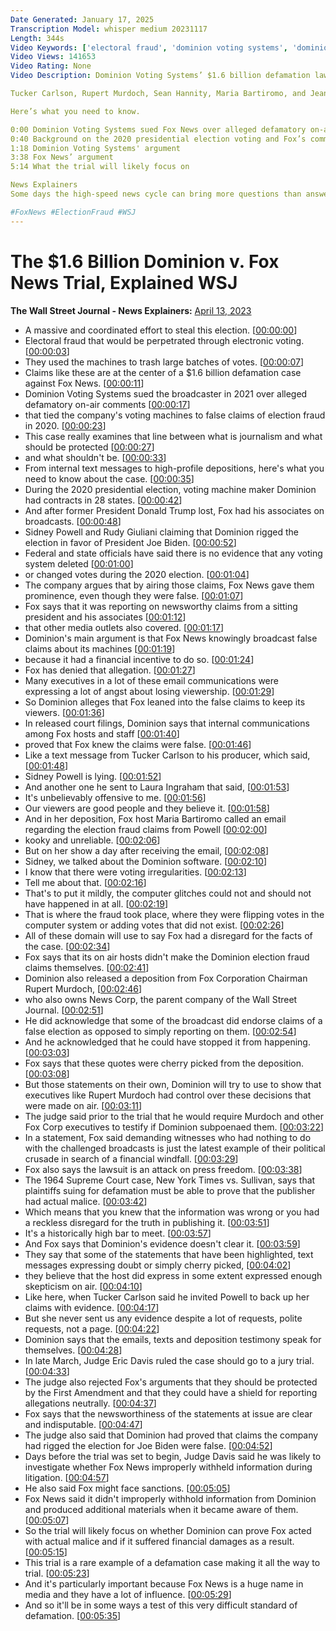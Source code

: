 ```yaml
---
Date Generated: January 17, 2025
Transcription Model: whisper medium 20231117
Length: 344s
Video Keywords: ['electoral fraud', 'dominion voting systems', 'dominion voting vs fox', 'fox news', 'fox news trial', 'rudy giuliani', 'president joe biden', 'defamation lawsuit', 'fraud claims', 'fox news lawsuit', 'fox news dominion', 'tucker carlson', 'lauren ingraham', 'reach settlement', 'dominion v. fox news', 'rupert murdoch', 'news corp', 'dominion fox news reach settlement', 'dominion fox', 'dominion v. fox $1.6 billion defamation suit', 'wsj', 'dominion lawsuit', 'dominion fox trial live', 'dominion fox news settle', 'usnews']
Video Views: 141653
Video Rating: None
Video Description: Dominion Voting Systems’ $1.6 billion defamation lawsuit against Fox News involving false election-fraud claims is headed to a jury trial on Monday, April 17.

Tucker Carlson, Rupert Murdoch, Sean Hannity, Maria Bartiromo, and Jeanine Pirro could testify. Can Dominion Voting Systems prove Fox News acted with “actual malice” and suffered financial damages as a result?

Here’s what you need to know.

0:00 Dominion Voting Systems sued Fox News over alleged defamatory on-air comments
0:40 Background on the 2020 presidential election voting and Fox’s comments
1:18 Dominion Voting Systems' argument
3:38 Fox News’ argument
5:14 What the trial will likely focus on

News Explainers
Some days the high-speed news cycle can bring more questions than answers. WSJ’s news explainers break down the day's biggest stories into bite-size pieces to help you make sense of the news.

#FoxNews #ElectionFraud #WSJ
---
```


# The $1.6 Billion Dominion v. Fox News Trial, Explained  WSJ
**The Wall Street Journal - News Explainers:** [April 13, 2023](https://www.youtube.com/watch?v=65EBAzYIGRQ)
*  A massive and coordinated effort to steal this election. [[00:00:00](https://www.youtube.com/watch?v=65EBAzYIGRQ&t=0.0s)]
*  Electoral fraud that would be perpetrated through electronic voting. [[00:00:03](https://www.youtube.com/watch?v=65EBAzYIGRQ&t=3.44s)]
*  They used the machines to trash large batches of votes. [[00:00:07](https://www.youtube.com/watch?v=65EBAzYIGRQ&t=7.640000000000001s)]
*  Claims like these are at the center of a $1.6 billion defamation case against Fox News. [[00:00:11](https://www.youtube.com/watch?v=65EBAzYIGRQ&t=11.44s)]
*  Dominion Voting Systems sued the broadcaster in 2021 over alleged defamatory on-air comments [[00:00:17](https://www.youtube.com/watch?v=65EBAzYIGRQ&t=17.240000000000002s)]
*  that tied the company's voting machines to false claims of election fraud in 2020. [[00:00:23](https://www.youtube.com/watch?v=65EBAzYIGRQ&t=23.52s)]
*  This case really examines that line between what is journalism and what should be protected [[00:00:27](https://www.youtube.com/watch?v=65EBAzYIGRQ&t=27.96s)]
*  and what shouldn't be. [[00:00:33](https://www.youtube.com/watch?v=65EBAzYIGRQ&t=33.6s)]
*  From internal text messages to high-profile depositions, here's what you need to know about the case. [[00:00:35](https://www.youtube.com/watch?v=65EBAzYIGRQ&t=35.160000000000004s)]
*  During the 2020 presidential election, voting machine maker Dominion had contracts in 28 states. [[00:00:42](https://www.youtube.com/watch?v=65EBAzYIGRQ&t=42.32s)]
*  And after former President Donald Trump lost, Fox had his associates on broadcasts. [[00:00:48](https://www.youtube.com/watch?v=65EBAzYIGRQ&t=48.24s)]
*  Sidney Powell and Rudy Giuliani claiming that Dominion rigged the election in favor of President Joe Biden. [[00:00:52](https://www.youtube.com/watch?v=65EBAzYIGRQ&t=52.96s)]
*  Federal and state officials have said there is no evidence that any voting system deleted [[00:01:00](https://www.youtube.com/watch?v=65EBAzYIGRQ&t=60.08s)]
*  or changed votes during the 2020 election. [[00:01:04](https://www.youtube.com/watch?v=65EBAzYIGRQ&t=64.44s)]
*  The company argues that by airing those claims, Fox News gave them prominence, even though they were false. [[00:01:07](https://www.youtube.com/watch?v=65EBAzYIGRQ&t=67.0s)]
*  Fox says that it was reporting on newsworthy claims from a sitting president and his associates [[00:01:12](https://www.youtube.com/watch?v=65EBAzYIGRQ&t=72.68s)]
*  that other media outlets also covered. [[00:01:17](https://www.youtube.com/watch?v=65EBAzYIGRQ&t=77.28s)]
*  Dominion's main argument is that Fox News knowingly broadcast false claims about its machines [[00:01:19](https://www.youtube.com/watch?v=65EBAzYIGRQ&t=79.44000000000001s)]
*  because it had a financial incentive to do so. [[00:01:24](https://www.youtube.com/watch?v=65EBAzYIGRQ&t=84.60000000000001s)]
*  Fox has denied that allegation. [[00:01:27](https://www.youtube.com/watch?v=65EBAzYIGRQ&t=87.04s)]
*  Many executives in a lot of these email communications were expressing a lot of angst about losing viewership. [[00:01:29](https://www.youtube.com/watch?v=65EBAzYIGRQ&t=89.24000000000001s)]
*  So Dominion alleges that Fox leaned into the false claims to keep its viewers. [[00:01:36](https://www.youtube.com/watch?v=65EBAzYIGRQ&t=96.28s)]
*  In released court filings, Dominion says that internal communications among Fox hosts and staff [[00:01:40](https://www.youtube.com/watch?v=65EBAzYIGRQ&t=100.56s)]
*  proved that Fox knew the claims were false. [[00:01:46](https://www.youtube.com/watch?v=65EBAzYIGRQ&t=106.24000000000001s)]
*  Like a text message from Tucker Carlson to his producer, which said, [[00:01:48](https://www.youtube.com/watch?v=65EBAzYIGRQ&t=108.96s)]
*  Sidney Powell is lying. [[00:01:52](https://www.youtube.com/watch?v=65EBAzYIGRQ&t=112.28s)]
*  And another one he sent to Laura Ingraham that said, [[00:01:53](https://www.youtube.com/watch?v=65EBAzYIGRQ&t=113.83999999999999s)]
*  It's unbelievably offensive to me. [[00:01:56](https://www.youtube.com/watch?v=65EBAzYIGRQ&t=116.19999999999999s)]
*  Our viewers are good people and they believe it. [[00:01:58](https://www.youtube.com/watch?v=65EBAzYIGRQ&t=118.11999999999999s)]
*  And in her deposition, Fox host Maria Bartiromo called an email regarding the election fraud claims from Powell [[00:02:00](https://www.youtube.com/watch?v=65EBAzYIGRQ&t=120.56s)]
*  kooky and unreliable. [[00:02:06](https://www.youtube.com/watch?v=65EBAzYIGRQ&t=126.52s)]
*  But on her show a day after receiving the email, [[00:02:08](https://www.youtube.com/watch?v=65EBAzYIGRQ&t=128.35999999999999s)]
*  Sidney, we talked about the Dominion software. [[00:02:10](https://www.youtube.com/watch?v=65EBAzYIGRQ&t=130.92s)]
*  I know that there were voting irregularities. [[00:02:13](https://www.youtube.com/watch?v=65EBAzYIGRQ&t=133.56s)]
*  Tell me about that. [[00:02:16](https://www.youtube.com/watch?v=65EBAzYIGRQ&t=136.68s)]
*  That's to put it mildly, the computer glitches could not and should not have happened in at all. [[00:02:19](https://www.youtube.com/watch?v=65EBAzYIGRQ&t=139.76s)]
*  That is where the fraud took place, where they were flipping votes in the computer system or adding votes that did not exist. [[00:02:26](https://www.youtube.com/watch?v=65EBAzYIGRQ&t=146.72s)]
*  All of these domain will use to say Fox had a disregard for the facts of the case. [[00:02:34](https://www.youtube.com/watch?v=65EBAzYIGRQ&t=154.28s)]
*  Fox says that its on air hosts didn't make the Dominion election fraud claims themselves. [[00:02:41](https://www.youtube.com/watch?v=65EBAzYIGRQ&t=161.6s)]
*  Dominion also released a deposition from Fox Corporation Chairman Rupert Murdoch, [[00:02:46](https://www.youtube.com/watch?v=65EBAzYIGRQ&t=166.79999999999998s)]
*  who also owns News Corp, the parent company of the Wall Street Journal. [[00:02:51](https://www.youtube.com/watch?v=65EBAzYIGRQ&t=171.12s)]
*  He did acknowledge that some of the broadcast did endorse claims of a false election as opposed to simply reporting on them. [[00:02:54](https://www.youtube.com/watch?v=65EBAzYIGRQ&t=174.6s)]
*  And he acknowledged that he could have stopped it from happening. [[00:03:03](https://www.youtube.com/watch?v=65EBAzYIGRQ&t=183.95999999999998s)]
*  Fox says that these quotes were cherry picked from the deposition. [[00:03:08](https://www.youtube.com/watch?v=65EBAzYIGRQ&t=188.2s)]
*  But those statements on their own, Dominion will try to use to show that executives like Rupert Murdoch had control over these decisions that were made on air. [[00:03:11](https://www.youtube.com/watch?v=65EBAzYIGRQ&t=191.92s)]
*  The judge said prior to the trial that he would require Murdoch and other Fox Corp executives to testify if Dominion subpoenaed them. [[00:03:22](https://www.youtube.com/watch?v=65EBAzYIGRQ&t=202.0s)]
*  In a statement, Fox said demanding witnesses who had nothing to do with the challenged broadcasts is just the latest example of their political crusade in search of a financial windfall. [[00:03:29](https://www.youtube.com/watch?v=65EBAzYIGRQ&t=209.07999999999998s)]
*  Fox also says the lawsuit is an attack on press freedom. [[00:03:38](https://www.youtube.com/watch?v=65EBAzYIGRQ&t=218.79999999999998s)]
*  The 1964 Supreme Court case, New York Times vs. Sullivan, says that plaintiffs suing for defamation must be able to prove that the publisher had actual malice. [[00:03:42](https://www.youtube.com/watch?v=65EBAzYIGRQ&t=222.16s)]
*  Which means that you knew that the information was wrong or you had a reckless disregard for the truth in publishing it. [[00:03:51](https://www.youtube.com/watch?v=65EBAzYIGRQ&t=231.32s)]
*  It's a historically high bar to meet. [[00:03:57](https://www.youtube.com/watch?v=65EBAzYIGRQ&t=237.2s)]
*  And Fox says that Dominion's evidence doesn't clear it. [[00:03:59](https://www.youtube.com/watch?v=65EBAzYIGRQ&t=239.35999999999999s)]
*  They say that some of the statements that have been highlighted, text messages expressing doubt or simply cherry picked, [[00:04:02](https://www.youtube.com/watch?v=65EBAzYIGRQ&t=242.12s)]
*  they believe that the host did express in some extent expressed enough skepticism on air. [[00:04:10](https://www.youtube.com/watch?v=65EBAzYIGRQ&t=250.96s)]
*  Like here, when Tucker Carlson said he invited Powell to back up her claims with evidence. [[00:04:17](https://www.youtube.com/watch?v=65EBAzYIGRQ&t=257.84000000000003s)]
*  But she never sent us any evidence despite a lot of requests, polite requests, not a page. [[00:04:22](https://www.youtube.com/watch?v=65EBAzYIGRQ&t=262.92s)]
*  Dominion says that the emails, texts and deposition testimony speak for themselves. [[00:04:28](https://www.youtube.com/watch?v=65EBAzYIGRQ&t=268.48s)]
*  In late March, Judge Eric Davis ruled the case should go to a jury trial. [[00:04:33](https://www.youtube.com/watch?v=65EBAzYIGRQ&t=273.44s)]
*  The judge also rejected Fox's arguments that they should be protected by the First Amendment and that they could have a shield for reporting allegations neutrally. [[00:04:37](https://www.youtube.com/watch?v=65EBAzYIGRQ&t=277.92s)]
*  Fox says that the newsworthiness of the statements at issue are clear and indisputable. [[00:04:47](https://www.youtube.com/watch?v=65EBAzYIGRQ&t=287.4s)]
*  The judge also said that Dominion had proved that claims the company had rigged the election for Joe Biden were false. [[00:04:52](https://www.youtube.com/watch?v=65EBAzYIGRQ&t=292.12s)]
*  Days before the trial was set to begin, Judge Davis said he was likely to investigate whether Fox News improperly withheld information during litigation. [[00:04:57](https://www.youtube.com/watch?v=65EBAzYIGRQ&t=297.52000000000004s)]
*  He also said Fox might face sanctions. [[00:05:05](https://www.youtube.com/watch?v=65EBAzYIGRQ&t=305.48s)]
*  Fox News said it didn't improperly withhold information from Dominion and produced additional materials when it became aware of them. [[00:05:07](https://www.youtube.com/watch?v=65EBAzYIGRQ&t=307.96000000000004s)]
*  So the trial will likely focus on whether Dominion can prove Fox acted with actual malice and if it suffered financial damages as a result. [[00:05:15](https://www.youtube.com/watch?v=65EBAzYIGRQ&t=315.28000000000003s)]
*  This trial is a rare example of a defamation case making it all the way to trial. [[00:05:23](https://www.youtube.com/watch?v=65EBAzYIGRQ&t=323.12s)]
*  And it's particularly important because Fox News is a huge name in media and they have a lot of influence. [[00:05:29](https://www.youtube.com/watch?v=65EBAzYIGRQ&t=329.0s)]
*  And so it'll be in some ways a test of this very difficult standard of defamation. [[00:05:35](https://www.youtube.com/watch?v=65EBAzYIGRQ&t=335.92s)]

